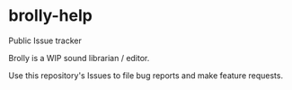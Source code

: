 # brolly-help
Public Issue tracker 

Brolly is a WIP sound librarian / editor.

Use this repository's Issues to file bug reports and make feature requests.
